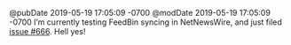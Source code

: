 @pubDate 2019-05-19 17:05:09 -0700
@modDate 2019-05-19 17:05:09 -0700
I’m currently testing FeedBin syncing in NetNewsWire, and just filed [issue #666](https://github.com/brentsimmons/NetNewsWire/issues/666). Hell yes!
